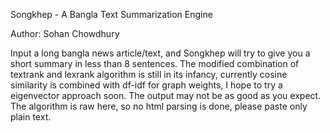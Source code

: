 Songkhep - A Bangla Text Summarization Engine

Author: Sohan Chowdhury 

Input a long bangla news article/text, and Songkhep will try to give you a short summary in less than 8 sentences. 
The modified combination of textrank and lexrank algorithm is still in its infancy, currently cosine similarity is combined with df-idf for graph weights, I hope to try a eigenvector approach soon. The output may not be as good as you expect. 
The algorithm is raw here, so no html parsing is done, please paste only plain text.
